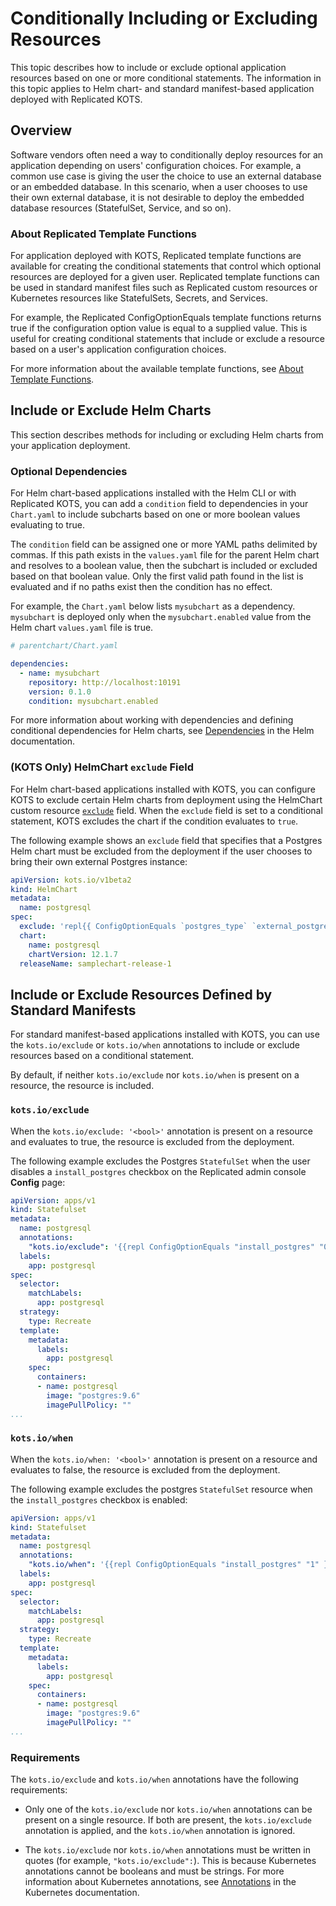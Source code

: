 # Conditionally Including or Excluding Resources

This topic describes how to include or exclude optional application resources based on one or more conditional statements. The information in this topic applies to Helm chart- and standard manifest-based application deployed with Replicated KOTS.

## Overview

Software vendors often need a way to conditionally deploy resources for an application depending on users' configuration choices. For example, a common use case is giving the user the choice to use an external database or an embedded database. In this scenario, when a user chooses to use their own external database, it is not desirable to deploy the embedded database resources (StatefulSet, Service, and so on).

### About Replicated Template Functions

For application deployed with KOTS, Replicated template functions are available for creating the conditional statements that control which optional resources are deployed for a given user. Replicated template functions can be used in standard manifest files such as Replicated custom resources or Kubernetes resources like StatefulSets, Secrets, and Services.

For example, the Replicated ConfigOptionEquals template functions returns true if the configuration option value is equal to a supplied value. This is useful for creating conditional statements that include or exclude a resource based on a user's application configuration choices.

For more information about the available template functions, see [About Template Functions](/reference/template-functions-about).

## Include or Exclude Helm Charts

This section describes methods for including or excluding Helm charts from your application deployment.

### Optional Dependencies 

For Helm chart-based applications installed with the Helm CLI or with Replicated KOTS, you can add a `condition` field to dependencies in your `Chart.yaml` to include subcharts based on one or more boolean values evaluating to true.

The `condition` field can be assigned one or more YAML paths delimited by commas. If this path exists in the `values.yaml` file for the parent Helm chart and resolves to a boolean value, then the subchart is included or excluded based on that boolean value. Only the first valid path found in the list is evaluated and if no paths exist then the condition has no effect.

For example, the `Chart.yaml` below lists `mysubchart` as a dependency. `mysubchart` is deployed only when the `mysubchart.enabled` value from the Helm chart `values.yaml` file is true. 

```yaml
# parentchart/Chart.yaml

dependencies:
  - name: mysubchart
    repository: http://localhost:10191
    version: 0.1.0
    condition: mysubchart.enabled
```

For more information about working with dependencies and defining conditional dependencies for Helm charts, see [Dependencies](https://helm.sh/docs/chart_best_practices/dependencies/) in the Helm documentation.

### (KOTS Only) HelmChart `exclude` Field

For Helm chart-based applications installed with KOTS, you can configure KOTS to exclude certain Helm charts from deployment using the HelmChart custom resource [`exclude`](/reference/custom-resource-helmchart#exclude) field. When the `exclude` field is set to a conditional statement, KOTS excludes the chart if the condition evaluates to `true`.

The following example shows an `exclude` field that specifies that a Postgres Helm chart must be excluded from the deployment if the user chooses to bring their own external Postgres instance:

```yaml
apiVersion: kots.io/v1beta2
kind: HelmChart
metadata:
  name: postgresql
spec:
  exclude: 'repl{{ ConfigOptionEquals `postgres_type` `external_postgres` }}'
  chart:
    name: postgresql
    chartVersion: 12.1.7
  releaseName: samplechart-release-1
```

## Include or Exclude Resources Defined by Standard Manifests

For standard manifest-based applications installed with KOTS, you can use the `kots.io/exclude` or `kots.io/when` annotations to include or exclude resources based on a conditional statement.

By default, if neither `kots.io/exclude` nor `kots.io/when` is present on a resource, the resource is included.

### `kots.io/exclude`

When the `kots.io/exclude: '<bool>'` annotation is present on a resource and evaluates to true, the resource is excluded from the deployment.

The following example excludes the Postgres `StatefulSet` when the user disables a `install_postgres` checkbox on the Replicated admin console **Config** page:

```yaml
apiVersion: apps/v1
kind: Statefulset
metadata:
  name: postgresql
  annotations:
    "kots.io/exclude": '{{repl ConfigOptionEquals "install_postgres" "0" }}'
  labels:
    app: postgresql
spec:
  selector:
    matchLabels:
      app: postgresql
  strategy:
    type: Recreate
  template:
    metadata:
      labels:
        app: postgresql
    spec:
      containers:
      - name: postgresql
        image: "postgres:9.6"
        imagePullPolicy: ""
...
```

### `kots.io/when`

When the `kots.io/when: '<bool>'` annotation is present on a resource and evaluates to false, the resource is excluded from the deployment.

The following example excludes the postgres `StatefulSet` resource when the `install_postgres` checkbox is enabled:

```yaml
apiVersion: apps/v1
kind: Statefulset
metadata:
  name: postgresql
  annotations:
    "kots.io/when": '{{repl ConfigOptionEquals "install_postgres" "1" }}'
  labels:
    app: postgresql
spec:
  selector:
    matchLabels:
      app: postgresql
  strategy:
    type: Recreate
  template:
    metadata:
      labels:
        app: postgresql
    spec:
      containers:
      - name: postgresql
        image: "postgres:9.6"
        imagePullPolicy: ""
...
```

### Requirements

The `kots.io/exclude` and `kots.io/when` annotations have the following requirements:

* Only one of the `kots.io/exclude` nor `kots.io/when` annotations can be present on a single resource. If both are present, the `kots.io/exclude` annotation is applied, and the `kots.io/when` annotation is ignored.

* The `kots.io/exclude` nor `kots.io/when` annotations must be written in quotes (for example, `"kots.io/exclude":`). This is because Kubernetes annotations cannot be booleans and must be strings. For more information about Kubernetes annotations, see [Annotations](https://kubernetes.io/docs/concepts/overview/working-with-objects/annotations/) in the Kubernetes documentation. 